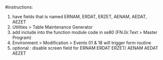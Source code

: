 #instructions:
1) have fields that is named ERNAM, ERDAT, ERZET, AENAM, AEDAT, AEZET
2) Utilities > Table Maintenance Generator
3) add include into the function module code in se80 (FN.Gr.Text > Master Program)
4) Environment > Modification > Events
   01 & 18 will trigger form routine
5) optional : disable screen field for ERNAM ERDAT ERZET/ AENAM AEDAT AEZET


